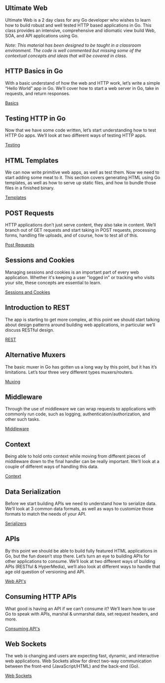 ## Ultimate Web
Ultimate Web is a 2 day class for any Go developer who wishes to learn how to build robust and well tested HTTP based applications in Go. This class provides an intensive, comprehensive and idiomatic view build Web, SOA, and API applications using Go.

*Note: This material has been designed to be taught in a classroom environment. The code is well commented but missing some of the contextual concepts and ideas that will be covered in class.*

## HTTP Basics in Go
With a basic understand of how the web and HTTP work, let’s write a simple “Hello World” app in Go. We’ll cover how to start a web server in Go, take in requests, and return responses.

[Basics](../../topics/web/basics/README.md)

## Testing HTTP in Go
Now that we have some code written, let’s start understanding how to test HTTP Go apps. We’ll look at two different ways of testing HTTP apps.

[Testing](../../topics/web/testing/README.md)

## HTML Templates
We can now write primitive web apps, as well as test them. Now we need to start adding some meat to it. This section covers generating HTML using Go templates, as well as how to serve up static files, and how to bundle those files in a finished binary.

[Templates](../../topics/web/templates/README.md)

## POST Requests
HTTP applications don’t just serve content, they also take in content. We’ll branch out of GET requests and start taking in POST requests, processing forms, handling file uploads, and of course, how to test all of this.

[Post Requests](../../topics/web/posts/README.md)

## Sessions and Cookies
Managing sessions and cookies is an important part of every web application. Whether it's keeping a user "logged in" or tracking who visits your site, these concepts are essential to learn.

[Sessions and Cookies](../../topics/web/sessions_cookies/README.md)

## Introduction to REST
The app is starting to get more complex, at this point we should start talking about design patterns around building web applications, in particular we’ll discuss RESTful design.

[REST](../../topics/web/rest/README.md)

## Alternative Muxers
The basic muxer in Go has gotten us a long way by this point, but it has it’s limitations. Let’s tour three very different types muxers/routers.

[Muxing](../../topics/web/muxers/README.md)

## Middleware
Through the use of middleware we can wrap requests to applications with commonly run code, such as logging, authentication/authorization, and other such tasks.

[Middleware](../../topics/web/middleware/README.md)

## Context
Being able to hold onto context while moving from different pieces of middleware down to the final handler can be really important. We'll look at a couple of different ways of handling this data.

[Context](../../topics/web/context/README.md)

## Data Serialization
Before we start building APIs we need to understand how to serialize data. We’ll look at 3 common data formats, as well as ways to customize those formats to match the needs of your API.

[Serializers](../../topics/web/serializers/README.md)

## APIs
By this point we should be able to build fully featured HTML applications in Go, but the fun doesn’t stop there. Let’s turn an eye to building APIs for other applications to consume. We’ll look at two different ways of building APIs (RESTful & HyperMedia), we’ll also look at different ways to handle that age old question of versioning and API.

[Web API's](../../topics/web/apis/README.md)

## Consuming HTTP APIs
What good is having an API if we can’t consume it? We’ll learn how to use Go to speak with APIs, marshal & unmarshal data, set request headers, and more.

[Consuming API's](../../topics/web/consuming/README.md)

## Web Sockets
The web is changing and users are expecting fast, dynamic, and interactive web applications. Web Sockets allow for direct two-way communication between the front-end (JavaScript/HTML) and the back-end (Go).

[Web Sockets](../../topics/web/sockets/README.md)

